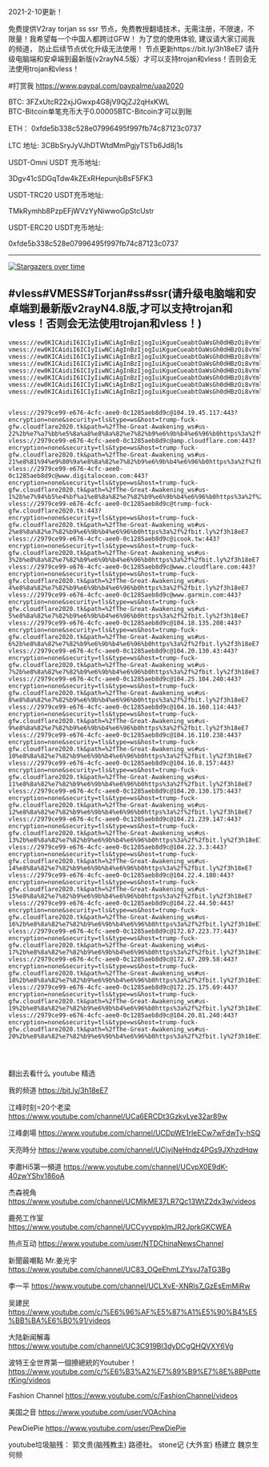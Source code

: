 2021-2-10更新！

免费提供V2ray torjan ss ssr 节点，免费教授翻墙技术，无需注册，不限速，不限量！我希望每一个中国人都跨过GFW！
为了您的使用体验, 建议请大家订阅我的频道， 防止后续节点优化升级无法使用！   节点更新https://bit.ly/3h18eE7
请升级电脑端和安卓端到最新版(v2rayN4.5版）才可以支持trojan和vless！否则会无法使用trojan和vless！



#打赏我 https://www.paypal.com/paypalme/uaa2020

BTC:   3FZxUtcR22xjJGwxp4G8jV9QjZJ2qHxKWL                               
BTC-Bitcoin单笔充币大于0.00005BTC-Bitcoin才可以到账

ETH： 0xfde5b338c528e07996495f997fb74c87123c0737
  
LTC 地址:   3CBbSryJyVJhDTWtdMmPgjyTSTb6Jd8j1s



USDT-Omni USDT 充币地址:  

3Dgv41cSDGqTdw4kZExRHepunjbBsF5FK3

USDT-TRC20  USDT充币地址:

TMkRymhb8PzpEFjWVzYyNiwwoGpStcUstr

USDT-ERC20 USDT充币地址:
 
0xfde5b338c528e07996495f997fb74c87123c0737
 
 


--------------------------------
[![Stargazers over time](
https://github.com/JACKUSR2089/v2ray-subscribed/blob/master/cs.PNG)](https://starchart.cc/phlinhng/v2ray-tcp-tls-web)


 
#vless#VMESS#Torjan#ss#ssr(请升级电脑端和安卓端到最新版v2rayN4.8版,才可以支持trojan和vless！否则会无法使用trojan和vless！)
----------------------------------------------------------------------------------------------------------------------------------------------------
~~~
vmess://ew0KICAidiI6ICIyIiwNCiAgInBzIjogIuiKgueCueabtOaWsGh0dHBzOi8vYml0Lmx5LzNoMThlRTcgLS0tLTQiLA0KICAiYWRkIjogInYxLWF3cy1rci0wNS50dWRvZy5tZSIsDQogICJwb3J0IjogIjEwODAiLA0KICAiaWQiOiAiM2RiZThlZjgtMGQ5Mi0zZDQwLTljZTktMzI5Njc3ZmE3OTZjIiwNCiAgImFpZCI6ICIyIiwNCiAgIm5ldCI6ICJ3cyIsDQogICJ0eXBlIjogIm5vbmUiLA0KICAiaG9zdCI6ICJ2MS1hd3Mta3ItMDUudHVkb2cubWUiLA0KICAicGF0aCI6ICIvdHVkb2ciLA0KICAidGxzIjogIiINCn0=
vmess://ew0KICAidiI6ICIyIiwNCiAgInBzIjogIuiKgueCueabtOaWsGh0dHBzOi8vYml0Lmx5LzNoMThlRTcgLS0tLTUiLA0KICAiYWRkIjogInYxLWF3cy1rci0wNS50dWRvZy5tZSIsDQogICJwb3J0IjogIjEwODAiLA0KICAiaWQiOiAiYWM3NTBiZDMtNmJjNy0zODgxLWEzNGYtYjUyYmYyMmFhZGQ2IiwNCiAgImFpZCI6ICIyIiwNCiAgIm5ldCI6ICJ3cyIsDQogICJ0eXBlIjogIm5vbmUiLA0KICAiaG9zdCI6ICJ2MS1hd3Mta3ItMDUudHVkb2cubWUiLA0KICAicGF0aCI6ICIvdHVkb2ciLA0KICAidGxzIjogIiINCn0=
vmess://ew0KICAidiI6ICIyIiwNCiAgInBzIjogIuiKgueCueabtOaWsGh0dHBzOi8vYml0Lmx5LzNoMThlRTcgLS0tLTYiLA0KICAiYWRkIjogInYxLWF3cy1rci0wMy50dWRvZy5tZSIsDQogICJwb3J0IjogIjEwODAiLA0KICAiaWQiOiAiN2MzOTkyYzAtZTZjZS0zZTJhLWExNmQtNWFlOGM3MmZlMDg4IiwNCiAgImFpZCI6ICIyIiwNCiAgIm5ldCI6ICJ3cyIsDQogICJ0eXBlIjogIm5vbmUiLA0KICAiaG9zdCI6ICJ2MS1hd3Mta3ItMDMudHVkb2cubWUiLA0KICAicGF0aCI6ICIvdHVkb2ciLA0KICAidGxzIjogIiINCn0=
vmess://ew0KICAidiI6ICIyIiwNCiAgInBzIjogIuiKgueCueabtOaWsGh0dHBzOi8vYml0Lmx5LzNoMThlRTcgLS0tLTciLA0KICAiYWRkIjogInYxLWF3cy1rci0wNi50dWRvZy5tZSIsDQogICJwb3J0IjogIjEwODAiLA0KICAiaWQiOiAiYWM3NTBiZDMtNmJjNy0zODgxLWEzNGYtYjUyYmYyMmFhZGQ2IiwNCiAgImFpZCI6ICIyIiwNCiAgIm5ldCI6ICJ3cyIsDQogICJ0eXBlIjogIm5vbmUiLA0KICAiaG9zdCI6ICJ2MS1hd3Mta3ItMDYudHVkb2cubWUiLA0KICAicGF0aCI6ICIvdHVkb2ciLA0KICAidGxzIjogIiINCn0=
vmess://ew0KICAidiI6ICIyIiwNCiAgInBzIjogIuiKgueCueabtOaWsGh0dHBzOi8vYml0Lmx5LzNoMThlRTcgLS0tLTkiLA0KICAiYWRkIjogIjU0LjE4MC4xMDIuMjMwIiwNCiAgInBvcnQiOiAiODAiLA0KICAiaWQiOiAiNjQyNWNiZWItMDViNS00NzYxLWZmNjItODM3OTYyYzQwZDU3IiwNCiAgImFpZCI6ICIxIiwNCiAgIm5ldCI6ICJ3cyIsDQogICJ0eXBlIjogIm5vbmUiLA0KICAiaG9zdCI6ICI1NC4xODAuMTAyLjIzMCIsDQogICJwYXRoIjogIi9kd24iLA0KICAidGxzIjogIiINCn0=
vmess://ew0KICAidiI6ICIyIiwNCiAgInBzIjogIuiKgueCueabtOaWsGh0dHBzOi8vYml0Lmx5LzNoMThlRTcgLS0tLTEyIiwNCiAgImFkZCI6ICIzLjM0Ljk5LjE1NyIsDQogICJwb3J0IjogIjEwODAiLA0KICAiaWQiOiAiYWM3NTBiZDMtNmJjNy0zODgxLWEzNGYtYjUyYmYyMmFhZGQ2IiwNCiAgImFpZCI6ICIyIiwNCiAgIm5ldCI6ICJ3cyIsDQogICJ0eXBlIjogIm5vbmUiLA0KICAiaG9zdCI6ICIzLjM0Ljk5LjE1NyIsDQogICJwYXRoIjogIi90dWRvZyIsDQogICJ0bHMiOiAiIg0KfQ==
vmess://ew0KICAidiI6ICIyIiwNCiAgInBzIjogIuiKgueCueabtOaWsGh0dHBzOi8vYml0Lmx5LzNoMThlRTcgLS0tLTE0IiwNCiAgImFkZCI6ICJhd3N4anAxLnFsc3N2aXAueHl6IiwNCiAgInBvcnQiOiAiMzAwMDIiLA0KICAiaWQiOiAiYmFiOTQyY2EtYzk4Yy00NzhhLThiMjQtMGJiMjkyYWY2YzkyIiwNCiAgImFpZCI6ICIxIiwNCiAgIm5ldCI6ICJ3cyIsDQogICJ0eXBlIjogIm5vbmUiLA0KICAiaG9zdCI6ICJhd3N4anAxLnFsc3N2aXAueHl6IiwNCiAgInBhdGgiOiAiLyIsDQogICJ0bHMiOiAiIg0KfQ==
vmess://ew0KICAidiI6ICIyIiwNCiAgInBzIjogIuiKgueCueabtOaWsGh0dHBzOi8vYml0Lmx5LzNoMThlRTcgLS0tLTE1IiwNCiAgImFkZCI6ICI1Mi4yMjEuMjQ1LjEyMyIsDQogICJwb3J0IjogIjMwMDAyIiwNCiAgImlkIjogImJhYjk0MmNhLWM5OGMtNDc4YS04YjI0LTBiYjI5MmFmNmM5MiIsDQogICJhaWQiOiAiMSIsDQogICJuZXQiOiAid3MiLA0KICAidHlwZSI6ICJub25lIiwNCiAgImhvc3QiOiAiNTIuMjIxLjI0NS4xMjMiLA0KICAicGF0aCI6ICIvIiwNCiAgInRscyI6ICIiDQp9


vless://2979ce99-e676-4cfc-aee0-0c1285aeb8d9c@104.19.45.117:443?encryption=none&security=tls&type=ws&host=trump-fuck-gfw.cloudflare2020.tk&path=%2fThe-Great-Awakening_ws#us-22%2b%e7%a7%bb%e5%8a%a8%e8%8a%82%e7%82%b9%e6%9b%b4%e6%96%b0https%3a%2f%2fbit.ly%2f3h18eE7
vless://2979ce99-e676-4cfc-aee0-0c1285aeb8d9c@amp.cloudflare.com:443?encryption=none&security=tls&type=ws&host=trump-fuck-gfw.cloudflare2020.tk&path=%2fThe-Great-Awakening_ws#us-21%e8%81%94%e9%80%9a%e8%8a%82%e7%82%b9%e6%9b%b4%e6%96%b0https%3a%2f%2fbit.ly%2f3h18eE7
vless://2979ce99-e676-4cfc-aee0-0c1285aeb8d9c@www.digitalocean.com:443?encryption=none&security=tls&type=ws&host=trump-fuck-gfw.cloudflare2020.tk&path=%2fThe-Great-Awakening_ws#us-1%2b%e7%94%b5%e4%bf%a1%e8%8a%82%e7%82%b9%e6%9b%b4%e6%96%b0https%3a%2f%2fbit.ly%2f3h18eE7
vless://2979ce99-e676-4cfc-aee0-0c1285aeb8d9c@trump-fuck-gfw.cloudflare2020.tk:443?encryption=none&security=tls&type=ws&host=trump-fuck-gfw.cloudflare2020.tk&path=%2fThe-Great-Awakening_ws#us-2%e8%8a%82%e7%82%b9%e6%9b%b4%e6%96%b0https%3a%2f%2fbit.ly%2f3h18eE7
vless://2979ce99-e676-4cfc-aee0-0c1285aeb8d9c@icook.tw:443?encryption=none&security=tls&type=ws&host=trump-fuck-gfw.cloudflare2020.tk&path=%2fThe-Great-Awakening_ws#us-3%2b%e8%8a%82%e7%82%b9%e6%9b%b4%e6%96%b0https%3a%2f%2fbit.ly%2f3h18eE7
vless://2979ce99-e676-4cfc-aee0-0c1285aeb8d9c@www.cloudflare.com:443?encryption=none&security=tls&type=ws&host=trump-fuck-gfw.cloudflare2020.tk&path=%2fThe-Great-Awakening_ws#us-4%e8%8a%82%e7%82%b9%e6%9b%b4%e6%96%b0https%3a%2f%2fbit.ly%2f3h18eE7
vless://2979ce99-e676-4cfc-aee0-0c1285aeb8d9c@www.garmin.com:443?encryption=none&security=tls&type=ws&host=trump-fuck-gfw.cloudflare2020.tk&path=%2fThe-Great-Awakening_ws#us-5%e8%8a%82%e7%82%b9%e6%9b%b4%e6%96%b0https%3a%2f%2fbit.ly%2f3h18eE7
vless://2979ce99-e676-4cfc-aee0-0c1285aeb8d9c@104.18.135.208:443?encryption=none&security=tls&type=ws&host=trump-fuck-gfw.cloudflare2020.tk&path=%2fThe-Great-Awakening_ws#us-6%2b%e8%8a%82%e7%82%b9%e6%9b%b4%e6%96%b0https%3a%2f%2fbit.ly%2f3h18eE7
vless://2979ce99-e676-4cfc-aee0-0c1285aeb8d9c@104.20.130.43:443?encryption=none&security=tls&type=ws&host=trump-fuck-gfw.cloudflare2020.tk&path=%2fThe-Great-Awakening_ws#us-7%2b%e8%8a%82%e7%82%b9%e6%9b%b4%e6%96%b0https%3a%2f%2fbit.ly%2f3h18eE7
vless://2979ce99-e676-4cfc-aee0-0c1285aeb8d9c@104.25.104.240:443?encryption=none&security=tls&type=ws&host=trump-fuck-gfw.cloudflare2020.tk&path=%2fThe-Great-Awakening_ws#us-8%e8%8a%82%e7%82%b9%e6%9b%b4%e6%96%b0https%3a%2f%2fbit.ly%2f3h18eE7
vless://2979ce99-e676-4cfc-aee0-0c1285aeb8d9c@104.16.160.114:443?encryption=none&security=tls&type=ws&host=trump-fuck-gfw.cloudflare2020.tk&path=%2fThe-Great-Awakening_ws#us-9%e8%8a%82%e7%82%b9%e6%9b%b4%e6%96%b0https%3a%2f%2fbit.ly%2f3h18eE7
vless://2979ce99-e676-4cfc-aee0-0c1285aeb8d9c@104.16.110.238:443?encryption=none&security=tls&type=ws&host=trump-fuck-gfw.cloudflare2020.tk&path=%2fThe-Great-Awakening_ws#us-10%e8%8a%82%e7%82%b9%e6%9b%b4%e6%96%b0https%3a%2f%2fbit.ly%2f3h18eE7
vless://2979ce99-e676-4cfc-aee0-0c1285aeb8d9c@104.16.8.157:443?encryption=none&security=tls&type=ws&host=trump-fuck-gfw.cloudflare2020.tk&path=%2fThe-Great-Awakening_ws#us-11%e8%8a%82%e7%82%b9%e6%9b%b4%e6%96%b0https%3a%2f%2fbit.ly%2f3h18eE7
vless://2979ce99-e676-4cfc-aee0-0c1285aeb8d9c@104.20.130.175:443?encryption=none&security=tls&type=ws&host=trump-fuck-gfw.cloudflare2020.tk&path=%2fThe-Great-Awakening_ws#us-12%e8%8a%82%e7%82%b9%e6%9b%b4%e6%96%b0https%3a%2f%2fbit.ly%2f3h18eE7
vless://2979ce99-e676-4cfc-aee0-0c1285aeb8d9c@104.21.239.147:443?encryption=none&security=tls&type=ws&host=trump-fuck-gfw.cloudflare2020.tk&path=%2fThe-Great-Awakening_ws#us-13%2b%e8%8a%82%e7%82%b9%e6%9b%b4%e6%96%b0https%3a%2f%2fbit.ly%2f3h18eE7
vless://2979ce99-e676-4cfc-aee0-0c1285aeb8d9c@104.22.3.3:443?encryption=none&security=tls&type=ws&host=trump-fuck-gfw.cloudflare2020.tk&path=%2fThe-Great-Awakening_ws#us-14%e8%8a%82%e7%82%b9%e6%9b%b4%e6%96%b0https%3a%2f%2fbit.ly%2f3h18eE7
vless://2979ce99-e676-4cfc-aee0-0c1285aeb8d9c@104.22.4.180:443?encryption=none&security=tls&type=ws&host=trump-fuck-gfw.cloudflare2020.tk&path=%2fThe-Great-Awakening_ws#us-15%e8%8a%82%e7%82%b9%e6%9b%b4%e6%96%b0https%3a%2f%2fbit.ly%2f3h18eE7
vless://2979ce99-e676-4cfc-aee0-0c1285aeb8d9c@104.22.44.50:443?encryption=none&security=tls&type=ws&host=trump-fuck-gfw.cloudflare2020.tk&path=%2fThe-Great-Awakening_ws#us-16%2b%e8%8a%82%e7%82%b9%e6%9b%b4%e6%96%b0https%3a%2f%2fbit.ly%2f3h18eE7
vless://2979ce99-e676-4cfc-aee0-0c1285aeb8d9c@172.67.223.77:443?encryption=none&security=tls&type=ws&host=trump-fuck-gfw.cloudflare2020.tk&path=%2fThe-Great-Awakening_ws#us-17%2b%e8%8a%82%e7%82%b9%e6%9b%b4%e6%96%b0https%3a%2f%2fbit.ly%2f3h18eE7
vless://2979ce99-e676-4cfc-aee0-0c1285aeb8d9c@172.67.209.58:443?encryption=none&security=tls&type=ws&host=trump-fuck-gfw.cloudflare2020.tk&path=%2fThe-Great-Awakening_ws#us-18%2b%e8%8a%82%e7%82%b9%e6%9b%b4%e6%96%b0https%3a%2f%2fbit.ly%2f3h18eE7
vless://2979ce99-e676-4cfc-aee0-0c1285aeb8d9c@172.25.175.69:443?encryption=none&security=tls&type=ws&host=trump-fuck-gfw.cloudflare2020.tk&path=%2fThe-Great-Awakening_ws#us-19%2b%e8%8a%82%e7%82%b9%e6%9b%b4%e6%96%b0https%3a%2f%2fbit.ly%2f3h18eE7
vless://2979ce99-e676-4cfc-aee0-0c1285aeb8d9c@104.20.81.240:443?encryption=none&security=tls&type=ws&host=trump-fuck-gfw.cloudflare2020.tk&path=%2fThe-Great-Awakening_ws#us-20%2b%e8%8a%82%e7%82%b9%e6%9b%b4%e6%96%b0https%3a%2f%2fbit.ly%2f3h18eE7




 ~~~
翻出去看什么
youtube 精选

我的频道                       https://bit.ly/3h18eE7
 
江峰时刻=20个老梁                 https://www.youtube.com/channel/UCa6ERCDt3GzkvLye32ar89w

江峰劇場                  https://www.youtube.com/channel/UCDpWE1rleECw7wFdwTy-hSQ

天亮時分                  https://www.youtube.com/channel/UCjvjNeHndz4PGs9JXhzdHqw

李肅Hi5第一頻道            https://www.youtube.com/channel/UCvpX0E9dK-40zwYShv186oA

杰森視角                   https://www.youtube.com/channel/UCMIkME37LR7Qc13WtZ2dx3w/videos           
 
鹿苑工作室                 https://www.youtube.com/channel/UCCyyvppkImJR2JprkGKCWEA

热点互动                   https://www.youtube.com/user/NTDChinaNewsChannel

新聞最嘲點 Mr.姜光宇        https://www.youtube.com/channel/UC83_OQeEhmLZYsvJ7aTG3Bg

李一平                     https://www.youtube.com/channel/UCLXvE-XNRIs7_GzEsEmMiRw

吴建民                     https://www.youtube.com/c/%E6%96%AF%E5%87%A1%E5%90%B4%E5%BB%BA%E6%B0%91/videos

大陆新闻解毒                https://www.youtube.com/channel/UC3C919BI3dyDCgQHQVXY6Vg

波特王全世界第一個撩總統的Youtuber！https://www.youtube.com/c/%E6%B3%A2%E7%89%B9%E7%8E%8BPotterKing/videos

Fashion Channel            https://www.youtube.com/c/FashionChannel/videos

美国之音                    https://www.youtube.com/user/VOAchina  

PewDiePie                  https://www.youtube.com/user/PewDiePie 


youtube垃圾脑残： 郭文贵(脑残教主)  路德社。   stone记 {大外宣}  杨建立  魏京生   何频
